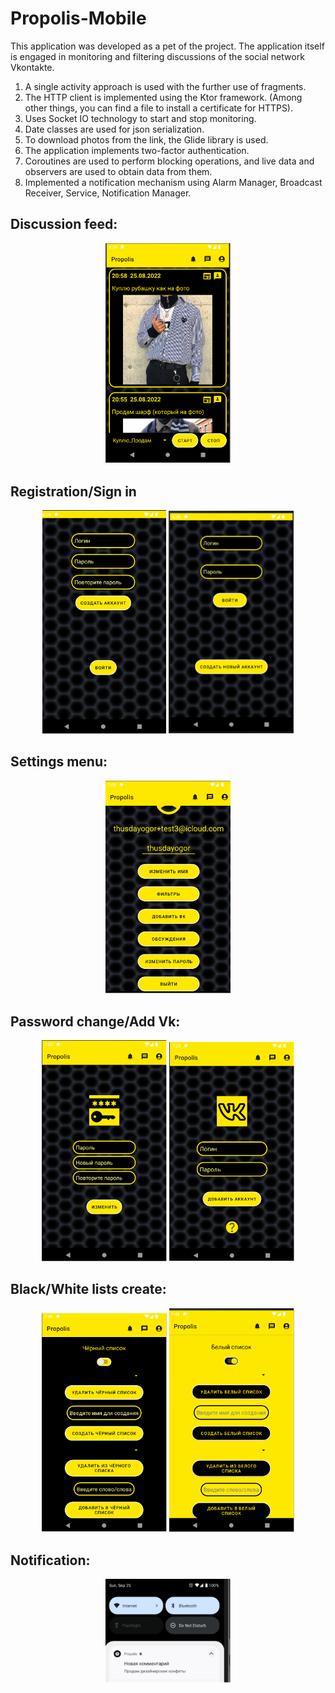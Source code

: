 # Propolis-Mobile
This application was developed as a pet of the project. The application itself is engaged in monitoring and filtering discussions of the social network Vkontakte. 
1) A single activity approach is used with the further use of fragments. 
2) The HTTP client is implemented using the Ktor framework. (Among other things, you can find a file to install a certificate for HTTPS). 
3) Uses Socket IO technology to start and stop monitoring. 
4) Date classes are used for json serialization. 
5) To download photos from the link, the Glide library is used. 
6) The application implements two-factor authentication.
7) Coroutines are used to perform blocking operations, and live data and observers are used to obtain data from them. 
8) Implemented a notification mechanism using Alarm Manager, Broadcast Receiver, Service, Notification Manager.


Discussion feed:
----
<p align="center">
<img src="https://github.com/thusdayogor/Propolis-Mobile/blob/main/image/8.png" width="200">
</p>


Registration/Sign in 
----
<p align="center">
<img src="https://github.com/thusdayogor/Propolis-Mobile/blob/main/image/1.png" width="198">
<img src="https://github.com/thusdayogor/Propolis-Mobile/blob/main/image/2.png" width="200">
</p>



Settings menu:
----
<p align="center">
<img src="https://github.com/thusdayogor/Propolis-Mobile/blob/main/image/3.png" width="200">
</p>

Password change/Add Vk:
----
<p align="center">
<img src="https://github.com/thusdayogor/Propolis-Mobile/blob/main/image/5.png" width="200">
<img src="https://github.com/thusdayogor/Propolis-Mobile/blob/main/image/4.png" width="200">
</p>




Black/White lists create:
----
<p align="center">
<img src="https://github.com/thusdayogor/Propolis-Mobile/blob/main/image/6.png" width="200">
<img src="https://github.com/thusdayogor/Propolis-Mobile/blob/main/image/7.png" width="200">
</p>


Notification:
----
<p align="center">
<img src="https://github.com/thusdayogor/Propolis-Mobile/blob/main/image/9.png" width="200">
</p>


